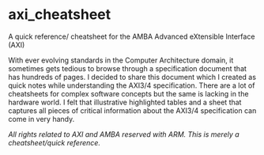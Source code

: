 # axi_cheatsheet
A quick reference/ cheatsheet for the AMBA Advanced eXtensible Interface (AXI)

With ever evolving standards in the Computer Architecture domain, it sometimes gets tedious to browse through a specification document that has hundreds of pages. I decided to share this document which I created as quick notes while understanding the AXI3/4 specification.  There are a lot of cheatsheets for complex software concepts but the same is lacking in the hardware world. I felt that  illustrative highlighted tables and a sheet that captures all pieces of critical information about the AXI3/4 specification can come in very handy.




*All rights related to AXI and AMBA reserved with ARM. This is merely a cheatsheet/quick reference.*
